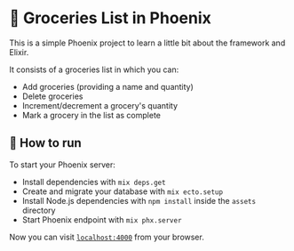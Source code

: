 # 🥫 Groceries List in Phoenix

This is a simple Phoenix project to learn a little bit about the framework and Elixir. 

It consists of a groceries list in which you can:

- Add groceries (providing a name and quantity)
- Delete groceries
- Increment/decrement a grocery's quantity
- Mark a grocery in the list as complete 

## 🚀 How to run

To start your Phoenix server:

  * Install dependencies with `mix deps.get`
  * Create and migrate your database with `mix ecto.setup`
  * Install Node.js dependencies with `npm install` inside the `assets` directory
  * Start Phoenix endpoint with `mix phx.server`

Now you can visit [`localhost:4000`](http://localhost:4000) from your browser.
